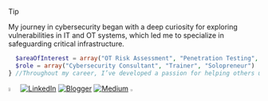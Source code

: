 > [!TIP]
> My journey in cybersecurity began with a deep curiosity for exploring vulnerabilities in IT and OT systems, which led me to specialize in safeguarding critical infrastructure. 

```php
  $areaOfInterest = array("OT Risk Assessment", "Penetration Testing", "Scripting");
  $role = array("Cybersecurity Consultant", "Trainer", "Solopreneur")
} //Throughout my career, I’ve developed a passion for helping others understand the importance of security controls and creating strategies that are both effective and practical.
```

<img src="https://github.githubassets.com/images/mona-whisper.gif" width=4% height=4%> [![LinkedIn](https://img.shields.io/badge/Linkedin-%230077B5.svg?logo=linkedin&logoColor=white)](https://www.linkedin.com/in/garykongcybersecurity) [![Blogger](https://img.shields.io/badge/Blogger-%23FF5722.svg?logo=blogger&logoColor=white)](https://www.axcelsec.com) [![Medium](https://img.shields.io/badge/Medium-%23000000.svg?logo=medium&logoColor=white)](https://garykongcybersecurity.medium.com/) <img src="https://github.githubassets.com/assets/mona-loading-default-c3c7aad1282f.gif" width=3% height=3%>
